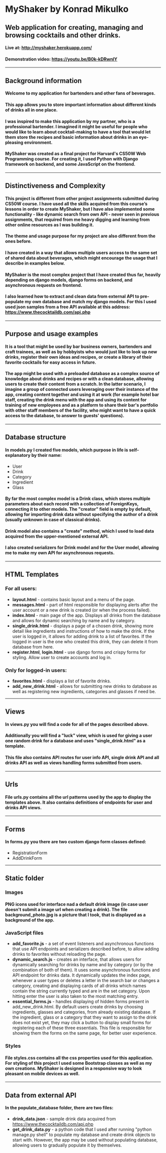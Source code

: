 # MyShaker by Konrad Mikulko

## Web application for creating, managing and browsing cocktails and other drinks.

#### Live at: http://myshaker.herokuapp.com/
#### Demonstration video: https://youtu.be/B0k-kDRwnIY
----
## Background information 
#### Welcome to my application for bartenders and other fans of beverages.
#### This app allows you to store important information about different kinds of drinks all in one place.
#### I was inspired to make this application by my partner, who is a professional bartender. I imagined it might be useful for people who would like to learn about cocktail-making to have a tool that would let them store the recipes and basic information about drinks in an eye-pleasing environment.
#### MyShaker was created as a final project for Harvard's CS50W Web Programming course. For creating it, I used Python with Django framework on backend, and some JavaScript on the frontend.


----
## Distinctiveness and Complexity
#### This project is different from other project assignments submitted during CS50W course. I have used all the skills acquired from this course’s lessons in order to create MyShaker, but I have also implemented some functionality - like dynamic search from own API - never seen in previous assignments, that required from me heavy digging and learning from other online resources as I was building it. 
#### The theme and usage purpose for my project are also different from the ones before.
#### I have created in a way that allows multiple users access to the same set of shared data about beverages, which might encourage the usage that I describe in examples below.
#### MyShaker is the most complex project that I have created thus far, heavily depending on django models, django forms on backend, and asynchronous requests on frontend.
#### I also learned how to extract and clean data from external API to pre-populate my own database and match my django models. For this I used used json samples from a free API available at this address: https://www.thecocktaildb.com/api.php 

----

## Purpose and usage examples
#### It is a tool that might be used by bar business owners, bartenders and craft trainees, as well as by hobbyists who would just like to look up new drinks, register their own ideas and recipes, or create a library of their favorite cocktails for easy access in future. 
#### The app might be used with a preloaded database as a complex source of knowledge about drinks and recipes or with a clean database, allowing users to create their content from a scratch. In the latter scenario, I imagine a group of connected users leveraging over their instance of the app, creating content together and using it at work (for example hotel bar staff, creating the drink menu with the app and using its content for training of new employees and as a platform to share their bar's portfolio with other staff members of the facility, who might want to have a quick access to the database, to answer to guests' questions).

---- 

## Database structure
#### In **models.py** I created five models, which purpose in life is self-explanatory by their name:
- User
- Drink
- Category
- Ingredient
- Glass
#### By far the most complex model is a Drink class, which stores multiple parameters about each record with a collection of ForeignKeys, connecting it to other models. The "creator" field is empty by default, allowing for importing drink data without specifying the author of a drink (usually unknown in case of classical drinks). 
#### Drink model also contains a "create" method, which I used to load data acquired from the upper-mentioned external API.
#### I also created serializers for Drink model and for the User model, allowing me to make my own API for asynchronous requests.

----
## HTML Templates
### For all users:
- **layout.html** - contains basic layout and a menu of the page.
- **messages.html** - part of html responsible for displaying alerts after the user account or a new drink is created (or when the process failed). 
- **index.html** - main page of the app. Displays all drinks from the database and allows for dynamic searching by name and by category.
- **single_drink.html** - displays a page of a chosen drink, showing more detail like ingredients and instructions of how to make the drink.
If the user is logged in, it allows for adding drink to a list of favorites. If the logged in user is the one who created this drink, they can delete it from database from here.
- **register.html**, **login.html** - use django forms and crispy forms for styling. Allow user to create accounts and log in.
### Only for logged-in users:
- **favorites.html** - displays a list of favorite drinks.
- **add_new_drink.html** - allows for submitting new drinks to database as well as registering new ingredients, categories and glasses if need be.

----

## Views
#### In **views.py** you will find a code for all of the pages described above.
#### Additionally you will find a "luck" view, which is used for giving a user one random drink for a database and uses "single_drink.html" as a template.  
#### This file also contains API routes for user info API, single drink API and all drinks API as well as views handling forms submitted from users.

----
## Urls
#### File **urls.py** contains all the url patterns used by the app to display the templates above. It also contains definitions of endpoints for user and drinks API views.

----

## Forms
#### In **forms.py** you there are two custom django form classes defined:
- RegistrationForm
- AddDrinkForm


---
## Static folder
### Images
#### PNG icons used for interface nad a default drink image (in case user doesn't submit a image url when creating a drink). The file **background_photo.jpg** is a picture that I took, that is displayed as a background of the app.
### JavaScript files
- **add_favorite.js** - a set of event listeners and asynchronous functions that use API endpoints and serializers described before, to allow adding drinks to favorites without reloading the page.
- **dynamic_search.js** - creates an interface, that allows users for dynamically searching for drinks by name and by category (or by the combination of both of them). It uses some asynchronous functions and API endpoint for drinks data. It dynamically updates the index page, whenever a user types or deletes a letter in the search bar or changes a category, creating and displaying cards of all drinks which names contain the string currently typed and are in the set category. Upon hitting enter the user is also taken to the most matching entry.
- **essential_forms.js** - handles displaying of hidden forms present in add_new_drink.html. By default users create drinks by choosing ingredients, glasses and categories, from already existing database. If the ingredient, glass or a category that they want to assign to the drink does not exist yet, they may click a button to display small forms for registering each of these three essentials. This file is responsible for showing them the forms on the same page, for better user experience. 
### Styles
#### File **styles.css** contains all the css properties used for this application. For styling of this project I used some Bootstrap classes as well as my own creations. MyShaker is designed in a responsive way to look pleasant on mobile devices as well.

---
## Data from external API
#### In the **populate_database** folder, there are two files:
- **drink_data.json** - sample drink data acquired from https://www.thecocktaildb.com/api.php 
- **get_drink_data.py** - a python code that I used after running "python manage.py shell" to populate my database and create drink objects to start with. However, the app may be used without populating database, allowing users to gradually populate it by themselves.
